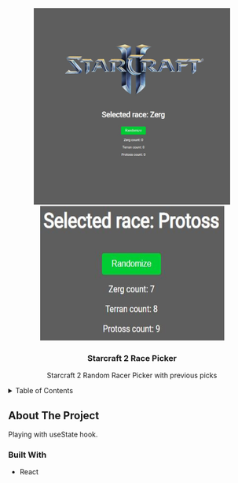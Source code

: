 <a name="readme-top"></a>
<!-- PROJECT LOGO -->
<br />
<div align="center">
    <img src="images/starcraftsplash.jpg" alt="Splash" width="400" height="400">
    <img src="images/starcraftsplash2.jpg" alt="Splash" width="375" height="273">
</div>
<div align="center">
<h3 align="center">Starcraft 2 Race Picker</h3>
  <p align="center">
    Starcraft 2 Random Racer Picker with previous picks
    <br />
  </p>
</div>



<!-- TABLE OF CONTENTS -->
<details>
  <summary>Table of Contents</summary>
  <ol>
    <li>
      <a href="#about-the-project">About The Project</a>
      <ul>
        <li><a href="#built-with">Built With</a></li>
      </ul>
    </li>
  </ol>
</details>



<!-- ABOUT THE PROJECT -->
## About The Project
Playing with useState hook.

### Built With

* React
